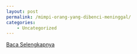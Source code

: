 ```yaml
---
layout: post
permalink: /mimpi-orang-yang-dibenci-meninggal/
categories:
    - Uncategorized
---
```


[Baca Selengkapnya](/06)